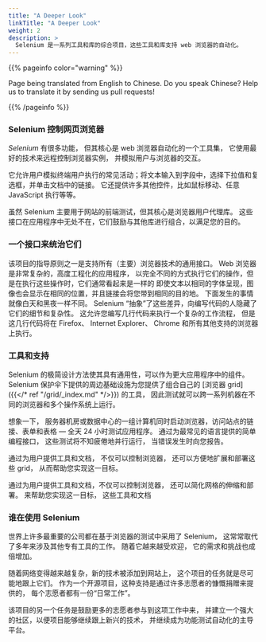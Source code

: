 ```yaml
---
title: "A Deeper Look"
linkTitle: "A Deeper Look"
weight: 2
description: >
  Selenium 是一系列工具和库的综合项目，这些工具和库支持 web 浏览器的自动化。
---
```


{{% pageinfo color="warning" %}}
<p class="lead">
   <i class="fas fa-language display-4"></i> 
   Page being translated from 
   English to Chinese. Do you speak Chinese? Help us to translate
   it by sending us pull requests!
</p>
{{% /pageinfo %}}

### Selenium 控制网页浏览器

_Selenium_ 有很多功能，
但其核心是 web 浏览器自动化的一个工具集，
它使用最好的技术来远程控制浏览器实例，
并模拟用户与浏览器的交互。

它允许用户模拟终端用户执行的常见活动；将文本输入到字段中，选择下拉值和复选框，并单击文档中的链接。
它还提供许多其他控件，比如鼠标移动、任意 JavaScript 执行等等。

虽然 Selenium 主要用于网站的前端测试，但其核心是浏览器用户代理库。
这些接口在应用程序中无处不在，它们鼓励与其他库进行组合，以满足您的目的。

### 一个接口来统治它们

该项目的指导原则之一是支持所有（主要）浏览器技术的通用接口。
Web 浏览器是非常复杂的，高度工程化的应用程序，
以完全不同的方式执行它们的操作，但是在执行这些操作时，它们通常看起来是一样的
即使文本以相同的字体呈现，图像也会显示在相同的位置，并且链接会将您带到相同的目的地。
下面发生的事情就像白天和黑夜一样不同。
Selenium “抽象”了这些差异，向编写代码的人隐藏了它们的细节和复杂性。
这允许您编写几行代码来执行一个复杂的工作流程，
但是这几行代码将在 Firefox、 Internet Explorer、 Chrome 和所有其他支持的浏览器上执行。

### 工具和支持

Selenium 的极简设计方法使其具有通用性，可以作为更大应用程序中的组件。
Selenium 保护伞下提供的周边基础设施为您提供了组合自己的
[浏览器 grid]({{</* ref "/grid/_index.md" */>}}) 的工具，
因此测试就可以跨一系列机器在不同的浏览器和多个操作系统上运行。

想象一下，
服务器机房或数据中心的一组计算机同时启动浏览器，访问站点的链接、表单和表格 &mdash;
全天 24 小时测试应用程序。
通过为最常见的语言提供的简单编程接口，
这些测试将不知疲倦地并行运行，
当错误发生时向您报告。

通过为用户提供工具和文档，
不仅可以控制浏览器，
还可以方便地扩展和部署这些 grid，
从而帮助您实现这一目标。

通过为用户提供工具和文档，不仅可以控制浏览器，
还可以简化网格的伸缩和部署。
来帮助您实现这一目标，
这些工具和文档

### 谁在使用 Selenium

世界上许多最重要的公司都在基于浏览器的测试中采用了 Selenium，
这常常取代了多年来涉及其他专有工具的工作。
随着它越来越受欢迎，
它的需求和挑战也成倍增加。

随着网络变得越来越复杂，新的技术被添加到网站上，
这个项目的任务就是尽可能地跟上它们。
作为一个开源项目，这种支持是通过许多志愿者的慷慨捐赠来提供的，
每个志愿者都有一份“日常工作”。

该项目的另一个任务是鼓励更多的志愿者参与到这项工作中来，
并建立一个强大的社区，以便项目能够继续跟上新兴的技术，
并继续成为功能测试自动化的主导平台。